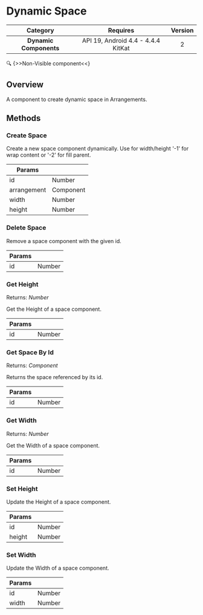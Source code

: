 # Dynamic Space

| Category | Requires | Version |
|:--------:|:-------:|:--------:|
|**Dynamic Components**|<span class="chip chip-any">API 19, Android 4.4 - 4.4.4 KitKat</span>|<span class="chip chip-number">2</span>|

:mag: {>>Non-Visible component<<}

## Overview

A component to create dynamic space in Arrangements.

## Methods

### Create Space

Create a new space component dynamically. Use for width/height '-1' for wrap content or '-2' for fill parent.

<div class="block" ai2-block="method" not-rendered="true" value="%7B%22componentName%22:%20%22Dynamic%20Space%22,%20%22name%22:%20%22Create%20Space%22,%20%22output%22:%20false,%20%22params%22:%20%5B%22id%22,%20%22arrangement%22,%20%22width%22,%20%22height%22%5D%7D"></div>


| Params | []() |
|--------|------|
|id|<span class="chip chip-number">Number</span>|
|arrangement|<span class="chip chip-component">Component</span>|
|width|<span class="chip chip-number">Number</span>|
|height|<span class="chip chip-number">Number</span>|


### Delete Space

Remove a space component with the given id.

<div class="block" ai2-block="method" not-rendered="true" value="%7B%22componentName%22:%20%22Dynamic%20Space%22,%20%22name%22:%20%22Delete%20Space%22,%20%22output%22:%20false,%20%22params%22:%20%5B%22id%22%5D%7D"></div>


| Params | []() |
|--------|------|
|id|<span class="chip chip-number">Number</span>|


### Get Height

<span class="chip chip-number">Returns: <i>Number</i></span> 

Get the Height of a space component.

<div class="block" ai2-block="method" not-rendered="true" value="%7B%22componentName%22:%20%22Dynamic%20Space%22,%20%22name%22:%20%22Get%20Height%22,%20%22output%22:%20true,%20%22params%22:%20%5B%22id%22%5D%7D"></div>


| Params | []() |
|--------|------|
|id|<span class="chip chip-number">Number</span>|


### Get Space By Id

<span class="chip chip-component">Returns: <i>Component</i></span> 

Returns the space referenced by its id.

<div class="block" ai2-block="method" not-rendered="true" value="%7B%22componentName%22:%20%22Dynamic%20Space%22,%20%22name%22:%20%22Get%20Space%20By%20Id%22,%20%22output%22:%20true,%20%22params%22:%20%5B%22id%22%5D%7D"></div>


| Params | []() |
|--------|------|
|id|<span class="chip chip-number">Number</span>|


### Get Width

<span class="chip chip-number">Returns: <i>Number</i></span> 

Get the Width of a space component.

<div class="block" ai2-block="method" not-rendered="true" value="%7B%22componentName%22:%20%22Dynamic%20Space%22,%20%22name%22:%20%22Get%20Width%22,%20%22output%22:%20true,%20%22params%22:%20%5B%22id%22%5D%7D"></div>


| Params | []() |
|--------|------|
|id|<span class="chip chip-number">Number</span>|


### Set Height

Update the Height of a space component.

<div class="block" ai2-block="method" not-rendered="true" value="%7B%22componentName%22:%20%22Dynamic%20Space%22,%20%22name%22:%20%22Set%20Height%22,%20%22output%22:%20false,%20%22params%22:%20%5B%22id%22,%20%22height%22%5D%7D"></div>


| Params | []() |
|--------|------|
|id|<span class="chip chip-number">Number</span>|
|height|<span class="chip chip-number">Number</span>|


### Set Width

Update the Width of a space component.

<div class="block" ai2-block="method" not-rendered="true" value="%7B%22componentName%22:%20%22Dynamic%20Space%22,%20%22name%22:%20%22Set%20Width%22,%20%22output%22:%20false,%20%22params%22:%20%5B%22id%22,%20%22width%22%5D%7D"></div>


| Params | []() |
|--------|------|
|id|<span class="chip chip-number">Number</span>|
|width|<span class="chip chip-number">Number</span>|

